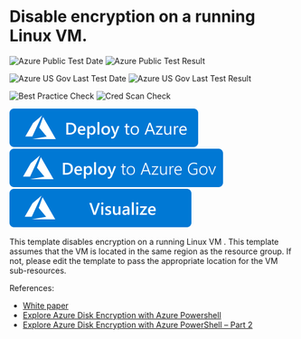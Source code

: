 # Disable encryption on a running Linux VM. 

![Azure Public Test Date](https://azurequickstartsservice.blob.core.windows.net/badges/201-decrypt-running-linux-vm/PublicLastTestDate.svg)
![Azure Public Test Result](https://azurequickstartsservice.blob.core.windows.net/badges/201-decrypt-running-linux-vm/PublicDeployment.svg)

![Azure US Gov Last Test Date](https://azurequickstartsservice.blob.core.windows.net/badges/201-decrypt-running-linux-vm/FairfaxLastTestDate.svg)
![Azure US Gov Last Test Result](https://azurequickstartsservice.blob.core.windows.net/badges/201-decrypt-running-linux-vm/FairfaxDeployment.svg)

![Best Practice Check](https://azurequickstartsservice.blob.core.windows.net/badges/201-decrypt-running-linux-vm/BestPracticeResult.svg)
![Cred Scan Check](https://azurequickstartsservice.blob.core.windows.net/badges/201-decrypt-running-linux-vm/CredScanResult.svg)

[![Deploy To Azure](https://raw.githubusercontent.com/Azure/azure-quickstart-templates/master/1-CONTRIBUTION-GUIDE/images/deploytoazure.svg?sanitize=true)]("https://portal.azure.com/#create/Microsoft.Template/uri/https%3A%2F%2Fraw.githubusercontent.com%2FAzure%2Fazure-quickstart-templates%2Fmaster%2F201-decrypt-running-linux-vm%2Fazuredeploy.json")  [![Deploy To Azure US Gov](https://raw.githubusercontent.com/Azure/azure-quickstart-templates/master/1-CONTRIBUTION-GUIDE/images/deploytoazuregov.svg?sanitize=true)]("https://portal.azure.us/#create/Microsoft.Template/uri/https%3A%2F%2Fraw.githubusercontent.com%2FAzure%2Fazure-quickstart-templates%2Fmaster%2F---%2Fazuredeploy.json")  [![Visualize](https://raw.githubusercontent.com/Azure/azure-quickstart-templates/master/1-CONTRIBUTION-GUIDE/images/visualizebutton.svg?sanitize=true)]("http://armviz.io/#/?load=https%3A%2F%2Fraw.githubusercontent.com%2FAzure%2Fazure-quickstart-templates%2Fmaster%2F201-decrypt-running-linux-vm%2Fazuredeploy.json")

This template disables encryption on a running Linux VM . This template assumes that the VM is located in the same region as the resource group. If not, please edit the template to pass the appropriate location for the VM sub-resources.

References:

- [White paper](https://azure.microsoft.com/en-us/documentation/articles/azure-security-disk-encryption/)
- [Explore Azure Disk Encryption with Azure Powershell](https://blogs.msdn.microsoft.com/azuresecurity/2015/11/16/explore-azure-disk-encryption-with-azure-powershell/)
- [Explore Azure Disk Encryption with Azure PowerShell – Part 2](http://blogs.msdn.com/b/azuresecurity/archive/2015/11/21/explore-azure-disk-encryption-with-azure-powershell-part-2.aspx)
